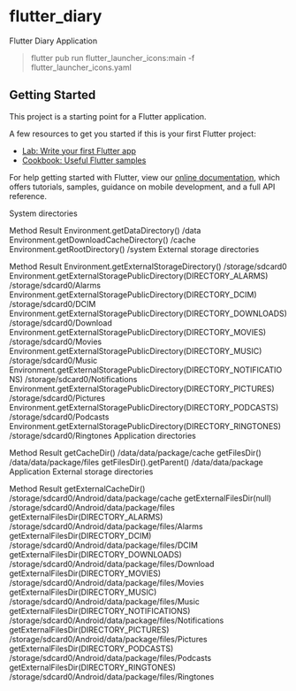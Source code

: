 # flutter_diary

Flutter Diary Application

>flutter pub run flutter_launcher_icons:main -f flutter_launcher_icons.yaml


## Getting Started

This project is a starting point for a Flutter application.

A few resources to get you started if this is your first Flutter project:

- [Lab: Write your first Flutter app](https://flutter.dev/docs/get-started/codelab)
- [Cookbook: Useful Flutter samples](https://flutter.dev/docs/cookbook)

For help getting started with Flutter, view our
[online documentation](https://flutter.dev/docs), which offers tutorials,
samples, guidance on mobile development, and a full API reference.


System directories

Method	Result
Environment.getDataDirectory()	/data
Environment.getDownloadCacheDirectory()	/cache
Environment.getRootDirectory()	/system
External storage directories

Method	Result
Environment.getExternalStorageDirectory()	/storage/sdcard0
Environment.getExternalStoragePublicDirectory(DIRECTORY_ALARMS)	/storage/sdcard0/Alarms
Environment.getExternalStoragePublicDirectory(DIRECTORY_DCIM)	/storage/sdcard0/DCIM
Environment.getExternalStoragePublicDirectory(DIRECTORY_DOWNLOADS)	/storage/sdcard0/Download
Environment.getExternalStoragePublicDirectory(DIRECTORY_MOVIES)	/storage/sdcard0/Movies
Environment.getExternalStoragePublicDirectory(DIRECTORY_MUSIC)	/storage/sdcard0/Music
Environment.getExternalStoragePublicDirectory(DIRECTORY_NOTIFICATIONS)	/storage/sdcard0/Notifications
Environment.getExternalStoragePublicDirectory(DIRECTORY_PICTURES)	/storage/sdcard0/Pictures
Environment.getExternalStoragePublicDirectory(DIRECTORY_PODCASTS)	/storage/sdcard0/Podcasts
Environment.getExternalStoragePublicDirectory(DIRECTORY_RINGTONES)	/storage/sdcard0/Ringtones
Application directories

Method	Result
getCacheDir()	/data/data/package/cache
getFilesDir()	/data/data/package/files
getFilesDir().getParent()	/data/data/package
Application External storage directories

Method	Result
getExternalCacheDir()	/storage/sdcard0/Android/data/package/cache
getExternalFilesDir(null)	/storage/sdcard0/Android/data/package/files
getExternalFilesDir(DIRECTORY_ALARMS)	/storage/sdcard0/Android/data/package/files/Alarms
getExternalFilesDir(DIRECTORY_DCIM)	/storage/sdcard0/Android/data/package/files/DCIM
getExternalFilesDir(DIRECTORY_DOWNLOADS)	/storage/sdcard0/Android/data/package/files/Download
getExternalFilesDir(DIRECTORY_MOVIES)	/storage/sdcard0/Android/data/package/files/Movies
getExternalFilesDir(DIRECTORY_MUSIC)	/storage/sdcard0/Android/data/package/files/Music
getExternalFilesDir(DIRECTORY_NOTIFICATIONS)	/storage/sdcard0/Android/data/package/files/Notifications
getExternalFilesDir(DIRECTORY_PICTURES)	/storage/sdcard0/Android/data/package/files/Pictures
getExternalFilesDir(DIRECTORY_PODCASTS)	/storage/sdcard0/Android/data/package/files/Podcasts
getExternalFilesDir(DIRECTORY_RINGTONES)	/storage/sdcard0/Android/data/package/files/Ringtones